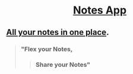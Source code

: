# <center><u>Notes App</center>
## All your notes in one place</u>.
>### "Flex your Notes,<br>
>>### Share your Notes"